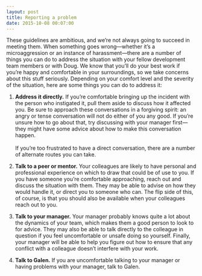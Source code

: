 ```yaml
---
layout: post
title: Reporting a problem
date: 2015-10-08 00:07:00
---
```


These guidelines are ambitious, and we’re not always going to succeed in meeting them. When something goes wrong—whether it’s a microaggression or an instance of harassment—there are a number of things you can do to address the situation with your fellow development team members or with Doug. We know that you’ll do your best work if you’re happy and comfortable in your surroundings, so we take concerns about this stuff seriously. Depending on your comfort level and the severity of the situation, here are some things you can do to address it: 

1. **Address it directly.** If you’re comfortable bringing up the incident with the person who instigated it, pull them aside to discuss how it affected you. Be sure to approach these conversations in a forgiving spirit: an angry or tense conversation will not do either of you any good. If you’re unsure how to go about that, try discussing with your manager first—they might have some advice about how to make this conversation happen. <br/><br/>If you’re too frustrated to have a direct conversation, there are a number of alternate routes you can take.

2. **Talk to a peer or mentor.** Your colleagues are likely to have personal and professional experience on which to draw that could be of use to you. If you have someone you’re comfortable approaching, reach out and discuss the situation with them. They may be able to advise on how they would handle it, or direct you to someone who can. The flip side of this, of course, is that you should also be available when your colleagues reach out to you.

3. **Talk to your manager.** Your manager probably knows quite a lot about the dynamics of your team, which makes them a good person to look to for advice. They may also be able to talk directly to the colleague in question if you feel uncomfortable or unsafe doing so yourself. Finally, your manager will be able to help you figure out how to ensure that any conflict with a colleague doesn’t interfere with your work. 

4. **Talk to Galen.** If you are uncomfortable talking to your manager or having problems with your manager, talk to Galen.

